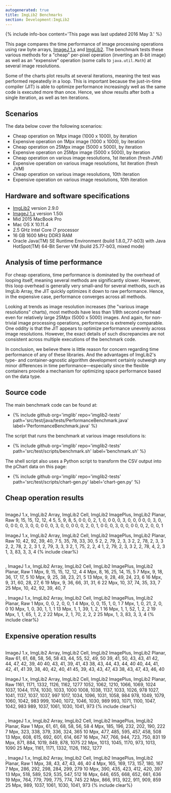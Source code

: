 ```yaml
---
autogenerated: true
title: ImgLib2 Benchmarks
section: Development:ImgLib2
---
```




{% include info-box content='This page was last updated 2016 May 3.' %}

This page compares the time performance of image processing operations using raw byte arrays, [ImageJ 1.x](/software/imagej1) and [ImgLib2](/imglib2). The benchmark tests these various methods for a "cheap" per-pixel operation (inverting an 8-bit image) as well as an "expensive" operation (some calls to `java.util.Math`) at several image resolutions.

Some of the charts plot results at several iterations, meaning the test was performed repeatedly in a loop. This is important because the just-in-time compiler (JIT) is able to optimize performance increasingly well as the same code is executed more than once. Hence, we show results after both a single iteration, as well as ten iterations.

Scenarios
---------

The data below cover the following scenarios:

-   Cheap operation on 1Mpx image (1000 x 1000), by iteration
-   Expensive operation on 1Mpx image (1000 x 1000), by iteration
-   Cheap operation on 25Mpx image (5000 x 5000), by iteration
-   Expensive operation on 25Mpx image (5000 x 5000), by iteration
-   Cheap operation on various image resolutions, 1st iteration (fresh JVM)
-   Expensive operation on various image resolutions, 1st iteration (fresh JVM)
-   Cheap operation on various image resolutions, 10th iteration
-   Expensive operation on various image resolutions, 10th iteration

Hardware and software specifications
------------------------------------

-   [ImgLib2](/imglib2) version 2.9.0
-   [ImageJ 1.x](/software/imagej1) version 1.50i
-   Mid 2015 MacBook Pro
-   Mac OS X 10.11.4
-   2.5 GHz Intel Core i7 processor
-   16 GB 1600 MHz DDR3 RAM
-   Oracle Java(TM) SE Runtime Environment (build 1.8.0\_77-b03) with Java HotSpot(TM) 64-Bit Server VM (build 25.77-b03, mixed mode)

Analysis of time performance
----------------------------

For cheap operations, time performance is dominated by the overhead of looping itself, meaning several methods are significantly slower. However, this loop overhead is generally very small–and for several methods, such as ImgLib Array, the JIT quickly optimizes it down to raw performance. Hence, in the expensive case, performance converges across all methods.

Looking at trends as image resolution increases (the "various image resolutions" charts), most methods have less than 1/8th second overhead even for relatively large 25Mpx (5000 x 5000) images. And again, for non-trivial image processing operations, performance is extremely comparable. One oddity is that the JIT appears to optimize performance unevenly across image resolutions. However, the exact details of such discrepancies are not consistent across multiple executions of the benchmark code.

In conclusion, we believe there is little reason for concern regarding time performance of any of these libraries. And the advantages of ImgLib2's type- and container-agnostic algorithm development certainly outweigh any minor differences in time performance—especially since the flexible containers provide a mechanism for optimizing space performance based on the data type.

Source code
-----------

The main benchmark code can be found at:

-   {% include github org='imglib' repo='imglib2-tests' path='src/test/java/tests/PerformanceBenchmark.java' label='PerformanceBenchmark.java' %}

The script that runs the benchmark at various image resolutions is:

-   {% include github org='imglib' repo='imglib2-tests' path='src/test/scripts/benchmark.sh' label='benchmark.sh' %}

The shell script also uses a Python script to transform the CSV output into the pChart data on this page:

-   {% include github org='imglib' repo='imglib2-tests' path='src/test/scripts/chart-gen.py' label='chart-gen.py' %}

Cheap operation results
-----------------------

<div style="float: left">

<pLines ymin=0 title="Iteration x Time (ms) at 1 Mpx" size=300x250 plots> ImageJ 1.x, ImgLib2 Array, ImgLib2 Cell, ImgLib2 ImagePlus, ImgLib2 Planar, Raw 9, 15, 15, 12, 12, 4 5, 5, 9, 8, 5, 0 0, 0, 2, 1, 0, 0 0, 0, 3, 0, 0, 0 0, 0, 3, 0, 0, 0 0, 0, 3, 0, 0, 0 0, 0, 3, 0, 0, 0 0, 0, 2, 0, 1, 0 0, 0, 3, 0, 0, 0 0, 0, 2, 0, 0, 1 </pLines>

</div>

<pLines ymin=0 title="Iteration x Time (ms) at 25 Mpx" size=435x250 plots legend> ImageJ 1.x, ImgLib2 Array, ImgLib2 Cell, ImgLib2 ImagePlus, ImgLib2 Planar, Raw 10, 42, 92, 39, 40, 7 5, 35, 78, 33, 30, 5 2, 2, 79, 2, 3, 3 2, 2, 78, 2, 3, 3 2, 2, 78, 2, 2, 3 1, 2, 79, 3, 3, 3 2, 1, 75, 2, 2, 4 1, 2, 79, 2, 3, 3 2, 2, 78, 4, 2, 3 1, 3, 83, 3, 3, 4 </pLines> {% include clear%}


<div style="float: left">

<pLines ymin=0 title="Resolution x Time (ms) at iteration #1" size=300x250 angle=90 cubic plots> , ImageJ 1.x, ImgLib2 Array, ImgLib2 Cell, ImgLib2 ImagePlus, ImgLib2 Planar, Raw 1 Mpx, 9, 15, 15, 12, 12, 4 4 Mpx, 8, 16, 25, 14, 15, 5 7 Mpx, 9, 18, 36, 17, 17, 5 10 Mpx, 9, 25, 38, 23, 21, 5 13 Mpx, 9, 28, 49, 24, 23, 6 16 Mpx, 9, 31, 60, 28, 27, 6 19 Mpx, 9, 36, 66, 31, 31, 6 22 Mpx, 10, 37, 74, 35, 33, 7 25 Mpx, 10, 42, 92, 39, 40, 7 </pLines>

</div>

<pLines ymin=0 title="Resolution x Time (ms) at iteration #10" size=435x250 angle=90 cubic plots legend> , ImageJ 1.x, ImgLib2 Array, ImgLib2 Cell, ImgLib2 ImagePlus, ImgLib2 Planar, Raw 1 Mpx, 0, 0, 2, 0, 0, 1 4 Mpx, 0, 0, 15, 1, 0, 1 7 Mpx, 1, 0, 21, 2, 0, 0 10 Mpx, 1, 0, 30, 1, 1, 1 13 Mpx, 1, 1, 39, 1, 2, 1 16 Mpx, 1, 1, 52, 1, 2, 2 19 Mpx, 1, 1, 65, 1, 2, 2 22 Mpx, 2, 1, 70, 2, 2, 2 25 Mpx, 1, 3, 83, 3, 3, 4 </pLines> {% include clear%}


Expensive operation results
---------------------------

<div style="float: left">

<pLines ymin=0 title="Iteration x Time (ms) at 1 Mpx" size=300x250 plots> ImageJ 1.x, ImgLib2 Array, ImgLib2 Cell, ImgLib2 ImagePlus, ImgLib2 Planar, Raw 61, 61, 68, 58, 56, 58 43, 44, 55, 52, 49, 50 39, 41, 50, 43, 43, 41 42, 44, 47, 42, 39, 40 40, 43, 41, 39, 41, 43 38, 43, 44, 43, 44, 40 40, 44, 41, 42, 41, 41 39, 38, 40, 42, 40, 41 45, 39, 43, 43, 47, 43 38, 43, 47, 43, 46, 40 </pLines>

</div>

<pLines ymin=0 title="Iteration x Time (ms) at 25 Mpx" size=435x250 plots legend> ImageJ 1.x, ImgLib2 Array, ImgLib2 Cell, ImgLib2 ImagePlus, ImgLib2 Planar, Raw 1161, 1171, 1332, 1126, 1162, 1277 1052, 1062, 1210, 1066, 1069, 1024 1037, 1044, 1174, 1030, 1033, 1000 1008, 1038, 1137, 1033, 1026, 978 1027, 1041, 1137, 1037, 1037, 997 1017, 1034, 1096, 1031, 1058, 984 978, 1049, 1079, 1060, 1042, 983 999, 1040, 1072, 1046, 1030, 989 993, 1071, 1100, 1047, 1042, 983 989, 1037, 1061, 1030, 1041, 973 </pLines> {% include clear%}


<div style="float: left">

<pLines ymin=0 title="Resolution x Time (ms) at iteration #1" size=300x250 angle=90 cubic plots> , ImageJ 1.x, ImgLib2 Array, ImgLib2 Cell, ImgLib2 ImagePlus, ImgLib2 Planar, Raw 1 Mpx, 61, 61, 68, 58, 56, 58 4 Mpx, 185, 196, 232, 202, 190, 222 7 Mpx, 323, 338, 379, 336, 324, 365 10 Mpx, 477, 485, 595, 457, 458, 508 13 Mpx, 608, 615, 692, 601, 614, 667 16 Mpx, 747, 766, 944, 723, 750, 831 19 Mpx, 871, 884, 1019, 849, 878, 1075 22 Mpx, 1013, 1045, 1170, 973, 1013, 1090 25 Mpx, 1161, 1171, 1332, 1126, 1162, 1277 </pLines>

</div>

<pLines ymin=0 title="Resolution x Time (ms) at iteration #10" size=435x250 angle=90 cubic plots legend> , ImageJ 1.x, ImgLib2 Array, ImgLib2 Cell, ImgLib2 ImagePlus, ImgLib2 Planar, Raw 1 Mpx, 38, 43, 47, 43, 46, 40 4 Mpx, 165, 169, 173, 157, 180, 167 7 Mpx, 286, 292, 298, 284, 299, 279 10 Mpx, 390, 435, 423, 412, 420, 397 13 Mpx, 518, 589, 529, 535, 547, 512 16 Mpx, 646, 655, 668, 652, 661, 636 19 Mpx, 764, 779, 799, 775, 774, 745 22 Mpx, 866, 913, 922, 911, 909, 859 25 Mpx, 989, 1037, 1061, 1030, 1041, 973 </pLines> {% include clear%}

